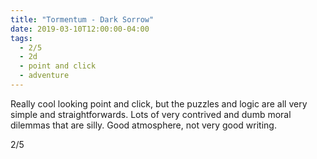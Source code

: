 ```yaml
---
title: "Tormentum - Dark Sorrow"
date: 2019-03-10T12:00:00-04:00
tags:
  - 2/5
  - 2d
  - point and click
  - adventure
---
```


Really cool looking point and click, but the puzzles and logic are all very simple and straightforwards. Lots of very contrived and dumb moral dilemmas that are silly. Good atmosphere, not very good writing.

2/5
